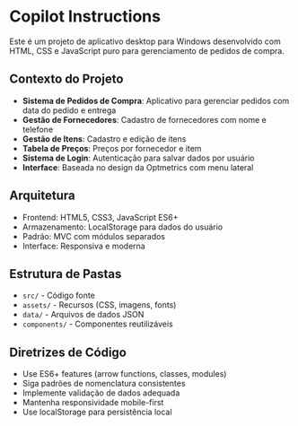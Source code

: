 # Copilot Instructions

<!-- Use this file to provide workspace-specific custom instructions to Copilot. For more details, visit https://code.visualstudio.com/docs/copilot/copilot-customization#_use-a-githubcopilotinstructionsmd-file -->

Este é um projeto de aplicativo desktop para Windows desenvolvido com HTML, CSS e JavaScript puro para gerenciamento de pedidos de compra.

## Contexto do Projeto
- **Sistema de Pedidos de Compra**: Aplicativo para gerenciar pedidos com data do pedido e entrega
- **Gestão de Fornecedores**: Cadastro de fornecedores com nome e telefone  
- **Gestão de Itens**: Cadastro e edição de itens
- **Tabela de Preços**: Preços por fornecedor e item
- **Sistema de Login**: Autenticação para salvar dados por usuário
- **Interface**: Baseada no design da Optmetrics com menu lateral

## Arquitetura
- Frontend: HTML5, CSS3, JavaScript ES6+
- Armazenamento: LocalStorage para dados do usuário
- Padrão: MVC com módulos separados
- Interface: Responsiva e moderna

## Estrutura de Pastas
- `src/` - Código fonte
- `assets/` - Recursos (CSS, imagens, fonts)
- `data/` - Arquivos de dados JSON
- `components/` - Componentes reutilizáveis

## Diretrizes de Código
- Use ES6+ features (arrow functions, classes, modules)
- Siga padrões de nomenclatura consistentes
- Implemente validação de dados adequada
- Mantenha responsividade mobile-first
- Use localStorage para persistência local
